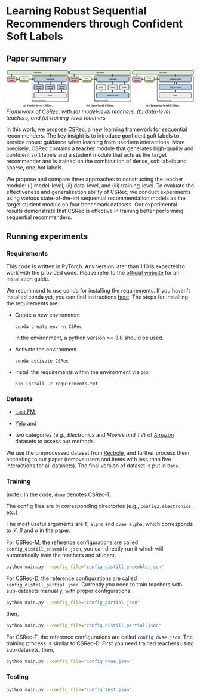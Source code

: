 # Learning Robust Sequential Recommenders through Confident Soft Labels

## Paper summary

![arch](./arch.png)\
*Framework of CSRec, with (a) model-level teachers, (b) data-level teachers, and (c) training-level teachers*

In this work, we propose CSRec, a new learning framework for sequential recommenders. The key insight is to introduce <u>**c**</u>onfident <u>**s**</u>oft labels to provide robust guidance when learning from useritem interactions. More precisely, CSRec contains a teacher module that generates high-quality and confident soft labels and a student module that acts as the target recommender and is trained on the combination of dense, soft labels and sparse, one-hot labels.

We propose and compare three approaches to constructing the teacher module: (i) model-level, (ii) data-level, and (iii) training-level. To evaluate the effectiveness and generalization ability of CSRec, we conduct experiments using various state-of-the-art sequential recommendation models as the target student module on four benchmark datasets. Our experimental results demonstrate that CSRec is effective in training better performing sequential recommenders. 

## Running experiments

### Requirements

This code is written in PyTorch. Any version later than 1.10 is expected to work with the provided code. Please refer to the [official website](https://pytorch.org/) for an installation guide.

We recommend to use conda for installing the requirements. If you haven't installed conda yet, you can find instructions [here](https://www.anaconda.com/products/individual). The steps for installing the requirements are:

+ Create a new environment

   ```
   conda create env -n CSRec
   ```

   In the environment, a python version >= 3.8 should be used.

+ Activate the environment

   ```
   conda activate CSRec
   ```

+ Install the requirements within the environment via pip:

   ```
   pip install -r requirements.txt
   ```

### Datasets

+ [Last.FM](https://grouplens.org/datasets/hetrec-2011/),

+ [Yelp](https://www.yelp.com/dataset) and

+ two categories (e.g., *Electronics* and *Movies and TV*) of [Amazon](http://jmcauley.ucsd.edu/data/amazon/) datasets to assess our methods. 

We use the preprocessed dataset from [Recbole](https://github.com/RUCAIBox/RecSysDatasets), and further process them according to our paper (remove users and items with less than five interactions for all datasets). The final version of dataset is put in `Data`.

### Training

[note]: In the code, `dvae` denotes CSRec-T.

The config files are in corresponding directories (e.g., `config2.electronics`, etc.)

The most useful arguments are `T`, `alpha` and `dvae_alpha`, which corresponds to $\mathcal{T}$, $\beta$ and $\alpha$ in the paper.

For CSRec-M, the reference configurations are called `config_distill_ensemble.json`, you can directly run it which will automatically train the teachers and student.

```bash
python main.py --config_file="config_distill_ensemble.json"
```

For CSRec-D, the reference configurations are called `config_distill_partial.json`. Currently you need to train teachers with sub-datesets manually, with proper configurations,

```bash
python main.py --config_file="config_partial.json"
```

then,

```bash
python main.py --config_file="config_distill_partial.json"
```

For CSRec-T, the reference configurations are called `config_dvae.json`. The training process is similar to CSRec-D. First you need trained teachers using sub-datasets, then,

```bash
python main.py --config_file="config_dvae.json"
```

### Testing

```bash
python main.py --config_file="config_test.json"
```